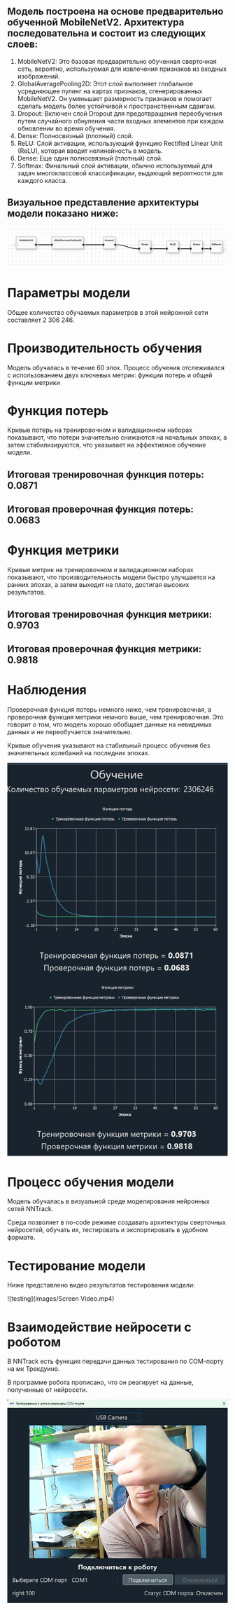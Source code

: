 ## Модель построена на основе предварительно обученной MobileNetV2. Архитектура последовательна и состоит из следующих слоев:

1. MobileNetV2: Это базовая предварительно обученная сверточная сеть, вероятно, используемая для извлечения признаков из входных изображений.
2. GlobalAveragePooling2D: Этот слой выполняет глобальное усредняющее пулинг на картах признаков, сгенерированных MobileNetV2. Он уменьшает размерность признаков и помогает сделать модель более устойчивой к пространственным сдвигам.
3. Dropout: Включен слой Dropout для предотвращения переобучения путем случайного обнуления части входных элементов при каждом обновлении во время обучения.
4. Dense: Полносвязный (плотный) слой.
5. ReLU: Слой активации, использующий функцию Rectified Linear Unit (ReLU), которая вводит нелинейность в модель.
6. Dense: Еще один полносвязный (плотный) слой.
7. Softmax: Финальный слой активации, обычно используемый для задач многоклассовой классификации, выдающий вероятности для каждого класса.

## Визуальное представление архитектуры модели показано ниже:

![architecture](images/photo_2025-06-04_14-12-47.jpg)

# Параметры модели

Общее количество обучаемых параметров в этой нейронной сети составляет 2 306 246.

# Производительность обучения

Модель обучалась в течение 60 эпох. Процесс обучения отслеживался с использованием двух ключевых метрик: функции потерь и общей функции метрики

# Функция потерь

Кривые потерь на тренировочном и валидационном наборах показывают, что потери значительно снижаются на начальных эпохах, а затем стабилизируются, что указывает на эффективное обучение модели.

## Итоговая тренировочная функция потерь: 0.0871
## Итоговая проверочная функция потерь: 0.0683

# Функция метрики

Кривые метрик на тренировочном и валидационном наборах показывают, что производительность модели быстро улучшается на ранних эпохах, а затем выходит на плато, достигая высоких результатов.

## Итоговая тренировочная функция метрики: 0.9703
## Итоговая проверочная функция метрики: 0.9818

# Наблюдения

Проверочная функция потерь немного ниже, чем тренировочная, а проверочная функция метрики немного выше, чем тренировочная. Это говорит о том, что модель хорошо обобщает данные на невидимых данных и не переобучается значительно.

Кривые обучения указывают на стабильный процесс обучения без значительных колебаний на последних эпохах.

![graphs](images/photo_2025-06-04_14-12-52.jpg)

# Процесс обучения модели

Модель обучалась в визуальной среде моделирования нейронных сетей NNTrack.

Среда позволяет в no-code режиме создавать архитектуры сверточных нейросетей, обучать их, тестировать и экспортировать в удобном формате.

# Тестирование модели

Ниже представлено видео результатов тестирования модели:

![testing](images/Screen Video.mp4)

# Взаимодействие нейросети с роботом

В NNTrack есть функция передачи данных тестирования по COM-порту на мк Трекдуино. 

В программе робота прописано, что он реагирует на данные, полученные от нейросети.

![com](images/photo_5332780520729341632_x.jpg)